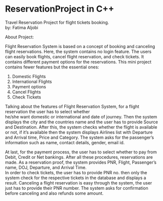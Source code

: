 # ReservationProject in C++
Travel Reservation Project for flight tickets booking.  
by: Fatima Aljobi

About Project:

Flight Reservation System is based on a concept of booking and canceling flight reservations. 
Here, the system contains no login feature. The users can easily book flights, 
cancel flight reservation, and check tickets. It contains different payment options for the reservations. 
This mini project contains fewer features but the essential ones:

1.	Domestic Flights
2.	International Flights
3.	Payment options
4.	Cancel Flights
5.	Check Tickets

Talking about the features of Flight Reservation System, for a flight reservation the user has to select whether  
he/she want domestic or international and date of journey. 
Then the system displays the city and the countries name and the user has to provide Source and Destination. 
After this, the system checks whether the flight is available or not, 
if it’s available then the system displays Airlines list with Departure and Arrival time, Price and Category. 
The system asks for the passenger’s information such as name, contact details, gender, email id. 

At last, for the payment process, the user has to select whether to pay from Debit, Credit or Net bankings. 
After all these procedures, reservations are made.
As a reservation proof, the system provides PNR, Flight, Passenger’s name, DOJ, Departure, and Arrival Time.  
In order to check tickets, the user has to provide PNR no. 
then only the system check for the respective tickets in the database and displays a result. 
Canceling a flight reservation is easy through the system, the user just has to provide their PNR number. 
The system asks for confirmation before canceling and also refunds some amount.

